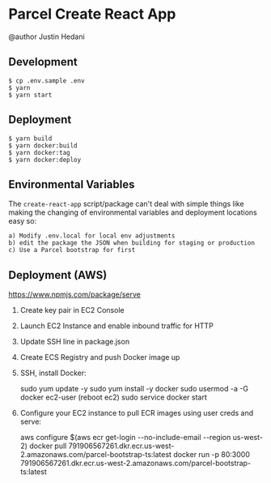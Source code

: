 # Parcel Create React App
@author Justin Hedani

## Development
	
	$ cp .env.sample .env
	$ yarn
	$ yarn start

## Deployment

	$ yarn build
	$ yarn docker:build
	$ yarn docker:tag
	$ yarn docker:deploy

## Environmental Variables

The `create-react-app` script/package can't deal with simple things like making the changing of environmental variables and deployment locations easy so: 
	
	a) Modify .env.local for local env adjustments
	b) edit the package the JSON when building for staging or production
	c) Use a Parcel bootstrap for first

## Deployment (AWS)
https://www.npmjs.com/package/serve

1. Create key pair in EC2 Console
2. Launch EC2 Instance and enable inbound traffic for HTTP
3. Update SSH line in package.json
4. Create ECS Registry and push Docker image up
5. SSH, install Docker:

	sudo yum update -y
	sudo yum install -y docker
	sudo usermod -a -G docker ec2-user
	(reboot ec2)
	sudo service docker start

6. Configure your EC2 instance to pull ECR images using user creds and serve:

	aws configure
	$(aws ecr get-login --no-include-email --region us-west-2)
	docker pull 791906567261.dkr.ecr.us-west-2.amazonaws.com/parcel-bootstrap-ts:latest
	docker run -p 80:3000 791906567261.dkr.ecr.us-west-2.amazonaws.com/parcel-bootstrap-ts:latest